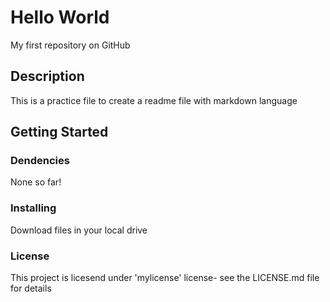 # Hello World 
My first repository on GitHub 
## Description
This is a practice file to create a readme file with markdown language
## Getting Started
### Dendencies
None so far!
### Installing
Download files in your local drive
### License 
This project is licesend under 'mylicense' license- see the LICENSE.md file for details
